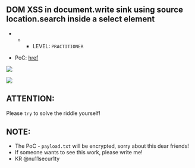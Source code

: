 ## DOM XSS in document.write sink using source location.search inside a select element

- - - LEVEL: `PRACTITIONER`

- PoC: [href](https://streamable.com/p4uzp5)

![](https://github.com/nu11secur1ty/PortSwigger-Web-Security-Academy/blob/main/Cross-site-scripting/Lab-10/Docs/Screenshot%202022-04-14%20134303.png)

![](https://github.com/nu11secur1ty/PortSwigger-Web-Security-Academy/blob/main/Cross-site-scripting/Lab-10/Docs/Screenshot%202022-04-14%20134334.png)

## ATTENTION:
Please `try` to solve the riddle yourself!

## NOTE:
- The PoC - `payload.txt` will be encrypted, sorry about this dear friends! 
- If someone wants to see this work, please write me!
- KR @nu11secur1ty
